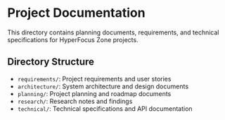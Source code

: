 # Project Documentation

This directory contains planning documents, requirements, and technical specifications for HyperFocus Zone projects.

## Directory Structure

- `requirements/`: Project requirements and user stories
- `architecture/`: System architecture and design documents
- `planning/`: Project planning and roadmap documents
- `research/`: Research notes and findings
- `technical/`: Technical specifications and API documentation
